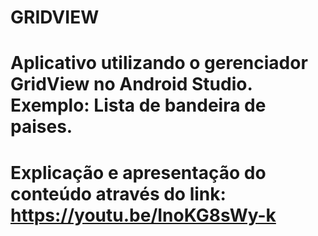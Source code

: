 # GRIDVIEW

# Aplicativo utilizando o gerenciador GridView no Android Studio. Exemplo: Lista de bandeira de paises.
# Explicação e apresentação do conteúdo através do link: https://youtu.be/InoKG8sWy-k
